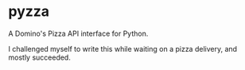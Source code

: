 # pyzza
A Domino's Pizza API interface for Python.

I challenged myself to write this while waiting on a pizza delivery, and mostly succeeded.
